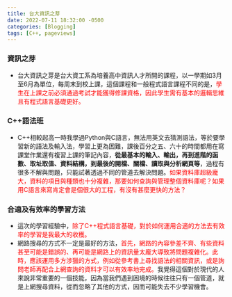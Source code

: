 ```yaml
---
title: 台大資訊之芽
date: 2022-07-11 18:32:00 -0500
categories: [Blogging]
tags: [C++, pageviews]
---
```


### 資訊之芽
- 台大資訊之芽是台大資工系為培養高中資訊人才所開的課程，以一學期如3月至6月為單位，每周末到校上課，這個課程和一般程式語言課程不同的是，<font color=red>學生在上課之前必須通過考試才能獲得修課資格，因此學生需有基本的邏輯思維且有程式語言基礎更好。</font>

### C++語法班
- C++相較起高一時我學過Python與C語言，無法用英文去猜測語法，等於要學習新的語法及輸入法，學習上更為困難，課後百分之五、六十的時間都用在寫課堂作業還有複習上課的筆記內容，**從最基本的輸入、輸出，再到進階的函數、取址取值、資料結構，到最後的開檔、關檔、讀取與分析網頁等**，過程有很多不解與問題，只能試著透過不同的管道去解決問題。<font color=red>如果資料庫超級龐大，資料的項目與種類也十分複雜，那要如何查詢與管理整個資料庫呢？如果用C語言來寫肯定會是個很大的工程，有沒有甚麼更快的方法？</font>

### 合適及有效率的學習方法
- 這次的學習經驗中，<font color=red>除了C++程式語言基礎，對於如何運用合適的方法去有效率的學習是我最大的收穫。</font>
- 網路搜尋的方式不一定是最好的方法，<font color=red>首先，網路的內容參差不齊、有些資料甚至可能是錯誤的、再可能是網路上的資訊量太龐大導致將問題複雜化。此時，應該運用多方涉獵的方式，例如從參考書上尋找語法的相關資訊，或是詢問老師再配合上網查詢的資料才可以有效率地完成。</font>我覺得這個對於現代的人來說非常重要的一個技能，因為當我們遇到困境的時候往往只有一個管道，就是上網搜尋資料，從而忽略了其他的方式，因而可能失去不少學習機會。